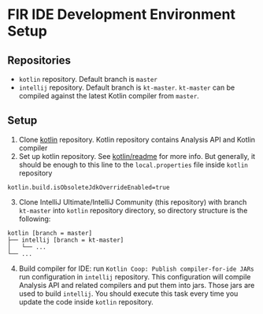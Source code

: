 # FIR IDE Development Environment Setup

## Repositories

* `kotlin` repository. Default branch is `master`
* `intellij` repository. Default branch is `kt-master`. `kt-master` can be compiled against the latest Kotlin compiler from `master`.

## Setup

1. Clone [kotlin](https://github.com/JetBrains/kotlin) repository. Kotlin repository contains Analysis API and Kotlin compiler
2. Set up kotlin repository. See [kotlin/readme](https://github.com/JetBrains/kotlin/blob/master/ReadMe.md) for more info. But generally, it should be enough to this line to the `local.properties` file inside `kotlin` repository
```
kotlin.build.isObsoleteJdkOverrideEnabled=true
```

3. Clone IntelliJ Ultimate/IntelliJ Community (this repository) with branch `kt-master` into `kotlin` repository directory, so directory structure is the following:
```
kotlin [branch = master]
├── intellij [branch = kt-master]
│   └── ...
└── ...
```

4. Build compiler for IDE: run `Kotlin Coop: Publish compiler-for-ide JARs` run configuration in `intellij` repository.
   This configuration will compile Analysis API and related compilers and put them into jars.
   Those jars are used to build `intellij`.
   You should execute this task every time you update the code inside `kotlin` repository.
